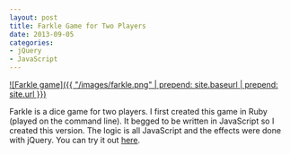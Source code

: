 ```yaml
---
layout: post
title: Farkle Game for Two Players
date: 2013-09-05
categories:
- jQuery
- JavaScript
---
```


[![Farkle game]({{ "/images/farkle.png" | prepend: site.baseurl | prepend: site.url }})](http://janmilosh.github.io/farkle-javascript)

Farkle is a dice game for two players. I first created this game in Ruby (played on the command line). It begged to be written in JavaScript so I created this version. The logic is all JavaScript and the effects were done with jQuery. You can try it out [here](http://janmilosh.github.io/farkle-javascript).